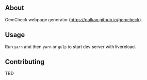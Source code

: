 ## About

GemCheck webpage generator (https://palkan.github.io/gemcheck).

## Usage

Run `yarn` and then `yarn` or `gulp` to start dev server with livereload.


## Contributing

TBD

